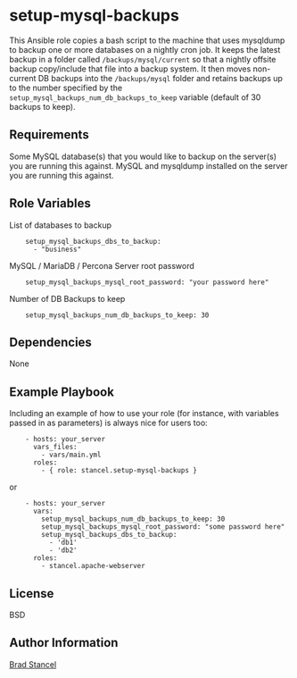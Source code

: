 setup-mysql-backups
===================

This Ansible role copies a bash script to the machine that uses mysqldump to backup one or more databases on a nightly cron job. It keeps the latest backup in a folder called `/backups/mysql/current` so that a nightly offsite backup copy/include that file into a backup system. It then moves non-current DB backups into the `/backups/mysql` folder and retains backups up to the number specified by the `setup_mysql_backups_num_db_backups_to_keep` variable (default of 30 backups to keep). 

Requirements
------------

Some MySQL database(s) that you would like to backup on the server(s) you are running this against. MySQL and mysqldump installed on the server you are running this against.

Role Variables
--------------

List of databases to backup

```
	setup_mysql_backups_dbs_to_backup: 
	  - "business"
```
MySQL / MariaDB / Percona Server root password

```
	setup_mysql_backups_mysql_root_password: "your password here"
```
Number of DB Backups to keep

```
	setup_mysql_backups_num_db_backups_to_keep: 30
```

Dependencies
------------

None

Example Playbook
----------------

Including an example of how to use your role (for instance, with variables passed in as parameters) is always nice for users too:

```
	- hosts: your_server
	  vars_files:
	    - vars/main.yml
	  roles:
	    - { role: stancel.setup-mysql-backups }
```

or 

```
	- hosts: your_server 
	  vars:
		setup_mysql_backups_num_db_backups_to_keep: 30
		setup_mysql_backups_mysql_root_password: "some password here"
		setup_mysql_backups_dbs_to_backup: 
          - 'db1'
          - 'db2'
	  roles:
	    - stancel.apache-webserver
```

License
-------

BSD

Author Information
------------------

[Brad Stancel](https://github.com/stancel)
